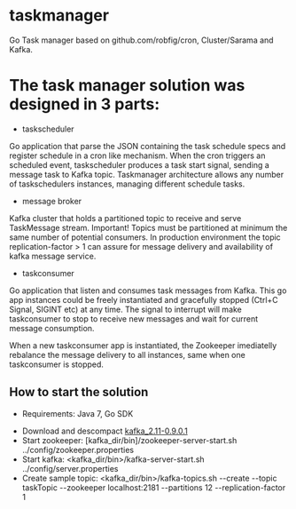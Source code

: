 # taskmanager

Go Task manager based on github.com/robfig/cron, Cluster/Sarama and Kafka.

# The task manager solution was designed in 3 parts:

* taskscheduler

Go application that parse the JSON containing the task schedule specs and register schedule in a cron like mechanism. When the cron triggers an scheduled event, taskscheduler produces a task start signal, sending a message task to Kafka topic. Taskmanager architecture allows any number of taskschedulers instances, managing different schedule tasks.

* message broker

Kafka cluster that holds a partitioned topic to receive and serve TaskMessage stream. Important! Topics must be partitioned at minimum the same number of potential consumers. In production environment the topic replication-factor > 1 can assure for message delivery and availability of kafka message service.

* taskconsumer

Go application that listen and consumes task messages from Kafka. This go app instances could be freely instantiated and gracefully stopped (Ctrl+C Signal, SIGINT etc) at any time. The signal to interrupt will make taskconsumer to stop to receive new messages and wait for current message consumption.

When a new taskconsumer app is instantiated, the Zookeeper imediatelly rebalance the message delivery to all instances, same when one taskconsumer is stopped.

## How to start the solution

* Requirements: Java 7, Go SDK
- Download and descompact [kafka_2.11-0.9.0.1](https://www.apache.org/dyn/closer.cgi?path=/kafka/0.10.0.0/kafka_2.11-0.10.0.0.tgz)
- Start zookeeper: [kafka_dir/bin]/zookeeper-server-start.sh ../config/zookeeper.properties
- Start kafka: <kafka_dir/bin>/kafka-server-start.sh ../config/server.properties
- Create sample topic: <kafka_dir/bin>/kafka-topics.sh --create --topic taskTopic --zookeeper localhost:2181 --partitions 12 --replication-factor 1




